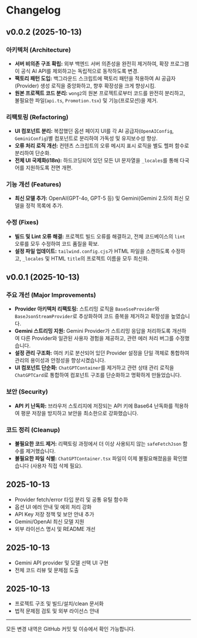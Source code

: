 # Changelog

## v0.0.2 (2025-10-13)

### 아키텍처 (Architecture)
- **서버 비의존 구조 확립:** 외부 백엔드 서버 의존성을 완전히 제거하여, 확장 프로그램이 공식 AI API를 제외하고는 독립적으로 동작하도록 변경.
- **팩토리 패턴 도입:** 백그라운드 스크립트에 팩토리 패턴을 적용하여 AI 공급자(Provider) 생성 로직을 중앙화하고, 향후 확장성을 크게 향상시킴.
- **원본 프로젝트 코드 분리:** `wong2`의 원본 프로젝트로부터 코드를 완전히 분리하고, 불필요한 파일(`api.ts`, `Promotion.tsx`) 및 기능(프로모션)을 제거.

### 리팩토링 (Refactoring)
- **UI 컴포넌트 분리:** 복잡했던 옵션 페이지 UI를 각 AI 공급자(`OpenAIConfig`, `GeminiConfig`)별 컴포넌트로 분리하여 가독성 및 유지보수성 향상.
- **오류 처리 로직 개선:** 컨텐츠 스크립트의 오류 메시지 표시 로직을 별도 헬퍼 함수로 분리하여 단순화.
- **전체 UI 국제화(i18n):** 하드코딩되어 있던 모든 UI 문자열을 `_locales`를 통해 다국어를 지원하도록 전면 개편.

### 기능 개선 (Features)
- **최신 모델 추가:** OpenAI(GPT-4o, GPT-5 등) 및 Gemini(Gemini 2.5)의 최신 모델을 정적 목록에 추가.

### 수정 (Fixes)
- **빌드 및 Lint 오류 해결:** 프로젝트 빌드 오류를 해결하고, 전체 코드베이스의 `lint` 오류를 모두 수정하여 코드 품질을 확보.
- **설정 파일 업데이트:** `tailwind.config.cjs`가 HTML 파일을 스캔하도록 수정하고, `_locales` 및 HTML `title`의 프로젝트 이름을 모두 최신화.

## v0.0.1 (2025-10-13)

### 주요 개선 (Major Improvements)
- **Provider 아키텍처 리팩토링:** 스트리밍 로직을 `BaseSseProvider`와 `BaseJsonStreamProvider`로 추상화하여 코드 중복을 제거하고 확장성을 높였습니다.
- **Gemini 스트리밍 지원:** Gemini Provider가 스트리밍 응답을 처리하도록 개선하여 다른 Provider와 일관된 사용자 경험을 제공하고, 관련 에러 처리 버그를 수정했습니다.
- **설정 관리 구조화:** 여러 키로 분산되어 있던 Provider 설정을 단일 객체로 통합하여 관리의 용이성과 안정성을 향상시켰습니다.
- **UI 컴포넌트 단순화:** `ChatGPTContainer`를 제거하고 관련 상태 관리 로직을 `ChatGPTCard`로 통합하여 컴포넌트 구조를 단순화하고 명확하게 만들었습니다.

### 보안 (Security)
- **API 키 난독화:** 브라우저 스토리지에 저장되는 API 키에 Base64 난독화를 적용하여 평문 저장을 방지하고 보안을 최소한으로 강화했습니다.

### 코드 정리 (Cleanup)
- **불필요한 코드 제거:** 리팩토링 과정에서 더 이상 사용되지 않는 `safeFetchJson` 함수를 제거했습니다.
- **불필요한 파일 식별:** `ChatGPTContainer.tsx` 파일이 이제 불필요해졌음을 확인했습니다 (사용자 직접 삭제 필요).

## 2025-10-13
- Provider fetch/error 타입 분리 및 공통 유틸 함수화
- 옵션 UI 에러 안내 및 예외 처리 강화
- API Key 저장 정책 및 보안 안내 추가
- Gemini/OpenAI 최신 모델 지원
- 외부 라이선스 명시 및 README 개선

## 2025-10-13
- Gemini API provider 및 모델 선택 UI 구현
- 전체 코드 리뷰 및 문제점 도출

## 2025-10-13
- 프로젝트 구조 및 빌드/설치/clean 문서화
- 법적 문제점 검토 및 외부 라이선스 안내

---

모든 변경 내역은 GitHub 커밋 및 이슈에서 확인 가능합니다.
